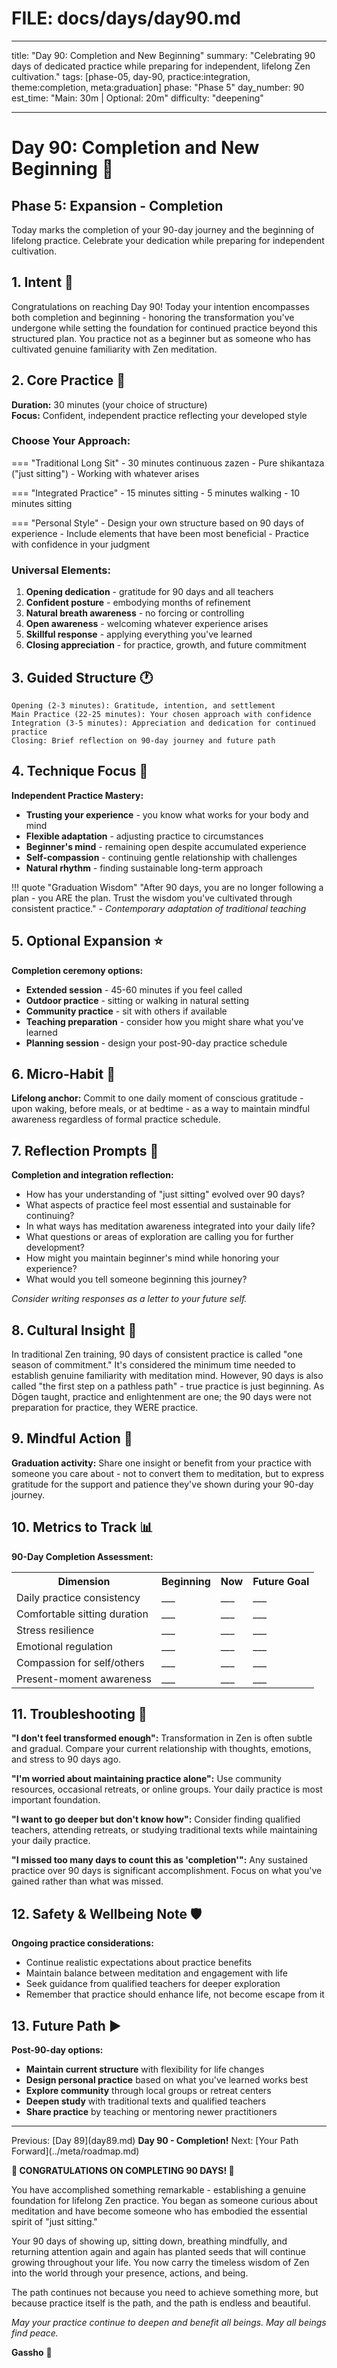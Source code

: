 # FILE: docs/days/day90.md

---

title: "Day 90: Completion and New Beginning"
summary: "Celebrating 90 days of dedicated practice while preparing for independent, lifelong Zen cultivation."
tags: [phase-05, day-90, practice:integration, theme:completion, meta:graduation]
phase: "Phase 5"
day_number: 90
est_time: "Main: 30m | Optional: 20m"
difficulty: "deepening"

---

# Day 90: Completion and New Beginning :sunrise:

<div class="phase-banner">
<h2>Phase 5: Expansion - Completion</h2>
<p>Today marks the completion of your 90-day journey and the beginning of lifelong practice. Celebrate your dedication while preparing for independent cultivation.</p>
</div>

## 1. Intent :dart:

Congratulations on reaching Day 90! Today your intention encompasses both completion and beginning - honoring the transformation you've undergone while setting the foundation for continued practice beyond this structured plan. You practice not as a beginner but as someone who has cultivated genuine familiarity with Zen meditation.

## 2. Core Practice :lotus_position:

**Duration:** 30 minutes (your choice of structure)  
**Focus:** Confident, independent practice reflecting your developed style

### Choose Your Approach:

=== "Traditional Long Sit" - 30 minutes continuous zazen - Pure shikantaza ("just sitting") - Working with whatever arises

=== "Integrated Practice" - 15 minutes sitting - 5 minutes walking - 10 minutes sitting

=== "Personal Style" - Design your own structure based on 90 days of experience - Include elements that have been most beneficial - Practice with confidence in your judgment

### Universal Elements:

1. **Opening dedication** - gratitude for 90 days and all teachers
2. **Confident posture** - embodying months of refinement
3. **Natural breath awareness** - no forcing or controlling
4. **Open awareness** - welcoming whatever experience arises
5. **Skillful response** - applying everything you've learned
6. **Closing appreciation** - for practice, growth, and future commitment

## 3. Guided Structure :clock1:

```
Opening (2-3 minutes): Gratitude, intention, and settlement
Main Practice (22-25 minutes): Your chosen approach with confidence
Integration (3-5 minutes): Appreciation and dedication for continued practice
Closing: Brief reflection on 90-day journey and future path
```

## 4. Technique Focus :microscope:

**Independent Practice Mastery:**

-   **Trusting your experience** - you know what works for your body and mind
-   **Flexible adaptation** - adjusting practice to circumstances
-   **Beginner's mind** - remaining open despite accumulated experience
-   **Self-compassion** - continuing gentle relationship with challenges
-   **Natural rhythm** - finding sustainable long-term approach

!!! quote "Graduation Wisdom"
"After 90 days, you are no longer following a plan - you ARE the plan. Trust the wisdom you've cultivated through consistent practice." - _Contemporary adaptation of traditional teaching_

## 5. Optional Expansion :star:

**Completion ceremony options:**

-   **Extended session** - 45-60 minutes if you feel called
-   **Outdoor practice** - sitting or walking in natural setting
-   **Community practice** - sit with others if available
-   **Teaching preparation** - consider how you might share what you've learned
-   **Planning session** - design your post-90-day practice schedule

## 6. Micro-Habit :repeat:

**Lifelong anchor:** Commit to one daily moment of conscious gratitude - upon waking, before meals, or at bedtime - as a way to maintain mindful awareness regardless of formal practice schedule.

## 7. Reflection Prompts :thought_balloon:

**Completion and integration reflection:**

-   How has your understanding of "just sitting" evolved over 90 days?
-   What aspects of practice feel most essential and sustainable for continuing?
-   In what ways has meditation awareness integrated into your daily life?
-   What questions or areas of exploration are calling you for further development?
-   How might you maintain beginner's mind while honoring your experience?
-   What would you tell someone beginning this journey?

_Consider writing responses as a letter to your future self._

## 8. Cultural Insight :cherry_blossom:

<div class="cultural-insight">
In traditional Zen training, 90 days of consistent practice is called "one season of commitment." It's considered the minimum time needed to establish genuine familiarity with meditation mind. However, 90 days is also called "the first step on a pathless path" - true practice is just beginning. As Dōgen taught, practice and enlightenment are one; the 90 days were not preparation for practice, they WERE practice.
</div>

## 9. Mindful Action :footprints:

**Graduation activity:** Share one insight or benefit from your practice with someone you care about - not to convert them to meditation, but to express gratitude for the support and patience they've shown during your 90-day journey.

## 10. Metrics to Track :bar_chart:

**90-Day Completion Assessment:**

<table class="metrics-table">
<tr><th>Dimension</th><th>Beginning</th><th>Now</th><th>Future Goal</th></tr>
<tr><td>Daily practice consistency</td><td>___</td><td>___</td><td>___</td></tr>
<tr><td>Comfortable sitting duration</td><td>___</td><td>___</td><td>___</td></tr>
<tr><td>Stress resilience</td><td>___</td><td>___</td><td>___</td></tr>
<tr><td>Emotional regulation</td><td>___</td><td>___</td><td>___</td></tr>
<tr><td>Compassion for self/others</td><td>___</td><td>___</td><td>___</td></tr>
<tr><td>Present-moment awareness</td><td>___</td><td>___</td><td>___</td></tr>
</table>

## 11. Troubleshooting :wrench:

**"I don't feel transformed enough":** Transformation in Zen is often subtle and gradual. Compare your current relationship with thoughts, emotions, and stress to 90 days ago.

**"I'm worried about maintaining practice alone":** Use community resources, occasional retreats, or online groups. Your daily practice is most important foundation.

**"I want to go deeper but don't know how":** Consider finding qualified teachers, attending retreats, or studying traditional texts while maintaining your daily practice.

**"I missed too many days to count this as 'completion'":** Any sustained practice over 90 days is significant accomplishment. Focus on what you've gained rather than what was missed.

## 12. Safety & Wellbeing Note :shield:

**Ongoing practice considerations:**

-   Continue realistic expectations about practice benefits
-   Maintain balance between meditation and engagement with life
-   Seek guidance from qualified teachers for deeper exploration
-   Remember that practice should enhance life, not become escape from it

## 13. Future Path :arrow_forward:

**Post-90-day options:**

-   **Maintain current structure** with flexibility for life changes
-   **Design personal practice** based on what you've learned works best
-   **Explore community** through local groups or retreat centers
-   **Deepen study** with traditional texts and qualified teachers
-   **Share practice** by teaching or mentoring newer practitioners

---

<div class="day-nav">
<span>Previous: [Day 89](day89.md)</span>
<span><strong>Day 90 - Completion!</strong></span>
<span>Next: [Your Path Forward](../meta/roadmap.md)</span>
</div>

**🎉 CONGRATULATIONS ON COMPLETING 90 DAYS! 🎉**

You have accomplished something remarkable - establishing a genuine foundation for lifelong Zen practice. You began as someone curious about meditation and have become someone who has embodied the essential spirit of "just sitting."

Your 90 days of showing up, sitting down, breathing mindfully, and returning attention again and again has planted seeds that will continue growing throughout your life. You now carry the timeless wisdom of Zen into the world through your presence, actions, and being.

The path continues not because you need to achieve something more, but because practice itself is the path, and the path is endless and beautiful.

_May your practice continue to deepen and benefit all beings. May all beings find peace._

**Gassho** 🙏
